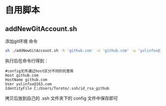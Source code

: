 # 自用脚本
## addNewGitAccount.sh
添加git环境
命令
```sh
sh ./addNewGitAccount.sh -h 'github.com' -n 'github.com' -u 'yulinfox@163.com' -i 'C:/Users/Toroto/.ssh/id_rsa_github'
```
执行后在命令行得到：
```
#config文件通过host区分不同的托管库
Host github.com
HostName github.com
User yulinfox@163.com
IdentityFile C:/Users/Toroto/.ssh/id_rsa_github
```
拷贝后放到自己的 .ssh 文件夹下的 config 文件中保存即可
